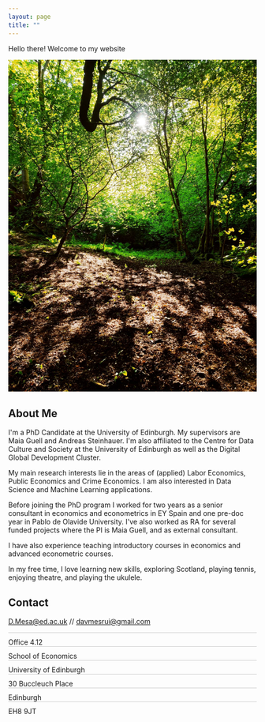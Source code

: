```yaml
---
layout: page
title: ""
---
```


Hello there! Welcome to my website

![Costorphine](/images/foto_1.jpg)

## About Me

I'm a PhD Candidate at the University of Edinburgh. My supervisors are Maia Guell and Andreas Steinhauer. I'm also affiliated to the Centre for Data Culture and Society at the University of Edinburgh as well as the Digital Global Development Cluster.

My main research interests lie in the areas of (applied) Labor Economics, Public Economics and Crime Economics. I am also interested in Data Science and Machine Learning applications.

Before joining the PhD program I worked for two years as a senior consultant in economics and econometrics in EY Spain and one pre-doc year in Pablo de Olavide University. I've also worked as RA for several funded projects where the PI is Maia Guell, and as external consultant.

I have also experience teaching introductory courses in economics and advanced econometric courses.

In my free time, I love learning new skills, exploring Scotland, playing tennis, enjoying theatre, and playing the ukulele.

<style>
.sentence-line {
    border-bottom: 1px solid #ccc; /* Adjust the color and thickness as needed */
    margin-bottom: 10px; /* Adjust the spacing as needed */
}
</style>

## Contact

D.Mesa@ed.ac.uk // davmesrui@gmail.com
<div class="sentence-line"></div>
Office 4.12
<div class="sentence-line"></div>
School of Economics
<div class="sentence-line"></div>
University of Edinburgh
<div class="sentence-line"></div>
30 Buccleuch Place
<div class="sentence-line"></div>
Edinburgh
<div class="sentence-line"></div>
EH8 9JT
